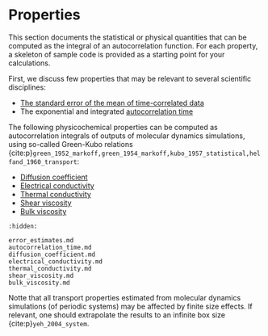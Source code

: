 # Properties

This section documents the statistical or physical quantities
that can be computed as the integral of an autocorrelation function.
For each property, a skeleton of sample code is provided
as a starting point for your calculations.

First, we discuss few properties that may be relevant to several scientific disciplines:

- [The standard error of the mean of time-correlated data](error_estimates.md)
- The exponential and integrated [autocorrelation time](autocorrelation_time.md)

The following physicochemical properties can be computed
as autocorrelation integrals of outputs of molecular dynamics simulations,
using so-called Green-Kubo relations
{cite:p}`green_1952_markoff,green_1954_markoff,kubo_1957_statistical,helfand_1960_transport`:

- [Diffusion coefficient](diffusion_coefficient.md)
- [Electrical conductivity](electrical_conductivity.md)
- [Thermal conductivity](thermal_conductivity.md)
- [Shear viscosity](shear_viscosity.md)
- [Bulk viscosity](bulk_viscosity.md)

```{toctree}
:hidden:

error_estimates.md
autocorrelation_time.md
diffusion_coefficient.md
electrical_conductivity.md
thermal_conductivity.md
shear_viscosity.md
bulk_viscosity.md
```

Notte that all transport properties estimated from molecular dynamics simulations
(of periodic systems) may be affected by finite size effects.
If relevant, one should extrapolate the results to an infinite box size
{cite:p}`yeh_2004_system`.
